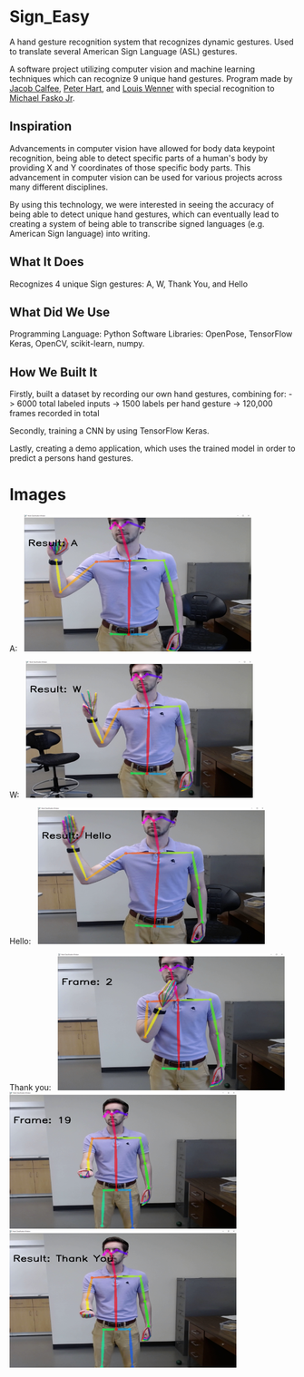 # Sign_Easy
A hand gesture recognition system that recognizes dynamic gestures. Used to translate several American Sign Language (ASL) gestures. 

A software project utilizing computer vision and machine learning techniques which can recognize 9 unique hand gestures. Program made by [Jacob Calfee](https://github.com/jacobcalf/), [Peter Hart](https://github.com/PeterHart23), and [Louis Wenner](https://github.com/novonn) with special recognition to [Michael Fasko Jr](https://github.com/Fasko).

## Inspiration
Advancements in computer vision have allowed for body data keypoint recognition, being able to detect specific parts of a human's body by providing X and Y coordinates of those specific body parts. This advancement in computer vision can be used for various projects across many different disciplines.

By using this technology, we were interested in seeing the accuracy of being able to detect unique hand gestures, which can eventually lead to creating a system of being able to transcribe signed languages (e.g. American Sign language) into writing.


## What It Does
Recognizes 4 unique Sign gestures: A, W, Thank You, and Hello

## What Did We Use
Programming Language: Python
Software Libraries: OpenPose, TensorFlow Keras, OpenCV, scikit-learn, numpy.

## How We Built It
 Firstly, built a dataset by recording our own hand gestures, combining for:
  -> 6000 total labeled inputs
  -> 1500 labels per hand gesture
  -> 120,000 frames recorded in total

Secondly, training a CNN by using TensorFlow Keras. 

Lastly, creating a demo application, which uses the trained model in order to predict a persons hand gestures.

# Images

A: &nbsp;
![](images/A.png "A")

W: &nbsp;
![](images/W.png "W")

Hello: &nbsp;
![](images/hello.png "Hello")

Thank you: &nbsp;
![](images/thankyou1.png "thankyou1")
![](images/thankyou2.png "thankyou2")
![](images/thankyou3.png "thankyou3")



